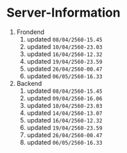 # Server-Information

1. Frondend
    1. updated `08/04/2560-15.45`
    2. updated `10/04/2560-23.03`
    3. updated `16/04/2560-12.32`
    4. updated `19/04/2560-23.59`
    5. updated `26/04/2560-00.47`
    6. updated `06/05/2560-16.33`
2. Backend
    1. updated `08/04/2560-15.45`
    2. updated `09/04/2560-16.06`
    3. updated `10/04/2560-23.03`
    4. updated `14/04/2560-13.07`
    5. updated `16/04/2560-12.32`
    6. updated `19/04/2560-23.59`
    7. updated `26/04/2560-00.47`
    8. updated `06/05/2560-16.33`
